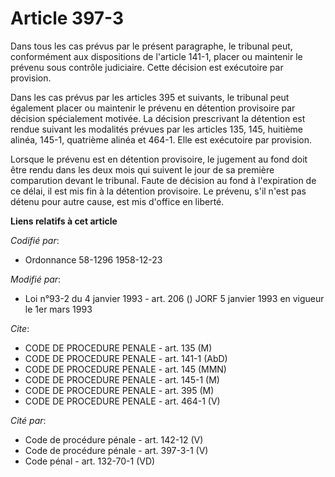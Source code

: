 # Article 397-3

Dans tous les cas prévus par le présent paragraphe, le tribunal peut, conformément aux dispositions de l'article 141-1,
placer ou maintenir le prévenu sous contrôle judiciaire. Cette décision est exécutoire par provision.

Dans les cas prévus par les articles 395 et suivants, le tribunal peut également placer ou maintenir le prévenu en détention
provisoire par décision spécialement motivée. La décision prescrivant la détention est rendue suivant les modalités prévues
par les articles 135, 145, huitième alinéa, 145-1, quatrième alinéa et 464-1. Elle est exécutoire par provision.

Lorsque le prévenu est en détention provisoire, le jugement au fond doit être rendu dans les deux mois qui suivent le jour de
sa première comparution devant le tribunal. Faute de décision au fond à l'expiration de ce délai, il est mis fin à la
détention provisoire. Le prévenu, s'il n'est pas détenu pour autre cause, est mis d'office en liberté.

**Liens relatifs à cet article**

_Codifié par_:

  - Ordonnance 58-1296 1958-12-23

_Modifié par_:

  - Loi n°93-2 du 4 janvier 1993 - art. 206 () JORF 5 janvier 1993 en vigueur le 1er mars 1993

_Cite_:

  - CODE DE PROCEDURE PENALE - art. 135 (M)
  - CODE DE PROCEDURE PENALE - art. 141-1 (AbD)
  - CODE DE PROCEDURE PENALE - art. 145 (MMN)
  - CODE DE PROCEDURE PENALE - art. 145-1 (M)
  - CODE DE PROCEDURE PENALE - art. 395 (M)
  - CODE DE PROCEDURE PENALE - art. 464-1 (V)

_Cité par_:

  - Code de procédure pénale - art. 142-12 (V)
  - Code de procédure pénale - art. 397-3-1 (V)
  - Code pénal - art. 132-70-1 (VD)
